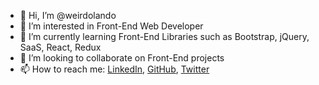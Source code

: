 - 👋 Hi, I’m @weirdolando
- 👀 I’m interested in Front-End Web Developer
- 🌱 I’m currently learning Front-End Libraries such as Bootstrap, jQuery, SaaS, React, Redux
- 💞️ I’m looking to collaborate on Front-End projects
- 📫 How to reach me: [LinkedIn](https://www.linkedin.com/in/lindhukusuma), [GitHub](https://github.com/iamland0), [Twitter](https://twitter.com/weirdolando)

<!---
weirdolando/weirdolando is a ✨ special ✨ repository because its `README.md` (this file) appears on your GitHub profile.
You can click the Preview link to take a look at your changes.
--->
